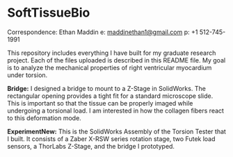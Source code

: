# SoftTissueBio

Correspondence: Ethan Maddin
e: maddinethan1@gmail.com p: +1 512-745-1991

This repository includes everything I have built for my graduate research project. Each of the files uploaded is described in this README file. My goal is to analyze the mechanical properties of right ventricular myocardium under torsion.

**Bridge:** I designed a bridge to mount to a Z-Stage in SolidWorks. The rectangular opening provides a tight fit for a standard microscope slide.
        This is important so that the tissue can be properly imaged while undergoing a torsional load. I am interested in how the collagen fibers react to this
        deformation mode.
        
__ExperimentNew:__ This is the SolidWorks Assembly of the Torsion Tester that I built. It consists of a Zaber X-RSW series rotation stage, two Futek load sensors, a ThorLabs Z-Stage, and the bridge I prototyped. 


